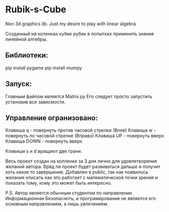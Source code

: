 # Rubik-s-Cube
Non 3d graphics lib. Just my desire to play with linear algebra

Созданный на коленках кубик рубик в попытках применить знания линейной алгебры.

## Библиотеки:
pip install pygame 
pip install mumpy

## Запуск:

Главным файлом является Matrix.py 
Его следует просто запустить установив все зависмости.

## Управление огранизовано:

Клавиша q - повернуть против часовой стрелки (Влев)
Клавиша w - повернуть по часовой стрелке (Вправо)
Клавиша UP - повернуть вверх
Клавиша DOWN - повернуть вверх

Клавиши s и d вращают две грани.

Весь проект создан на колленке за 3 дня лично для удовлетворения желаний автора. Вряд ли проект будет развиваться дальше и получит хоть какое то завершение.
Добавлен в public, так как появилось желания описать как это работает с математической точки зрения и показать тому, кому это может быть интересно.

P.S. Автор является обычным студентом по направлении Информационная Безопасноть, и програмирование не является его основным направлением, а лишь увлечением.

